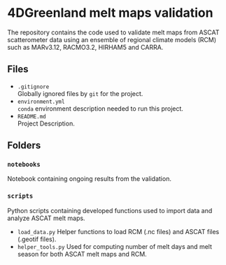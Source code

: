 # 4DGreenland melt maps validation 
The repository contains the code used to validate melt maps from ASCAT scatterometer data using an ensemble of regional climate models (RCM) such as MARv3.12, RACMO3.2, HIRHAM5 and CARRA. 


## Files

* `.gitignore`
<br> Globally ignored files by `git` for the project.
* `environment.yml`
<br> `conda` environment description needed to run this project.
* `README.md`
<br> Project Description. 

## Folders

### `notebooks`
Notebook containing ongoing results from the validation. 

### `scripts`
Python scripts containing developed functions used to import data and analyze ASCAT melt maps. 
* `load_data.py` Helper functions to load RCM (.nc files) and ASCAT files (.geotif files).
* `helper_tools.py` Used for computing number of melt days and melt season for both ASCAT melt maps and RCM. 

